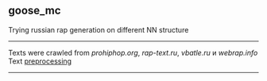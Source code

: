 ## goose_mc  
Trying russian rap generation on different NN structure  

---
Texts were crawled from *prohiphop.org*, *rap-text.ru*, *vbatle.ru* и *webrap.info*  
Text [preprocessing](code/extraction_of_notes.ipynb)  

---
